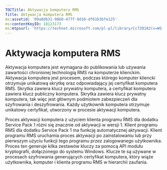 ```yaml
---
TOCTitle: Aktywacja komputera RMS
Title: Aktywacja komputera RMS
ms:assetid: '09a0d631-9860-477f-9d10-df61b3bfe125'
ms:contentKeyID: 18123173
ms:mtpsurl: 'https://technet.microsoft.com/pl-pl/library/Cc720182(v=WS.10)'
---
```


Aktywacja komputera RMS
=======================

Aktywacja komputera jest wymagana do publikowania lub używania zawartości chronionej technologią RMS na komputerze klienckim. Aktywacja komputera jest procesem, podczas którego komputer kliencki otrzymuje unikatową skrytkę oraz odpowiadający jej certyfikat komputera RMS. Skrytka zawiera klucz prywatny komputera, a certyfikat komputera zawiera klucz publiczny komputera. Skrytka zawiera klucz prywatny komputera, tak więc jest głównym podmiotem zabezpieczeń dla szyfrowania i deszyfrowania. Każdy użytkownik komputera otrzymuje unikatowy certyfikat, utworzony w procesie aktywacji komputera.

Proces aktywacji komputera z użyciem klienta programu RMS dla dodatku Service Pack 1 różni się znacznie od aktywacji w wersji 1. Klient programu RMS dla dodatku Service Pack 1 ma funkcję automatycznej aktywacji. Klient programu RMS uruchamia proces aktywacji po zainstalowaniu lub przy pierwszym użyciu funkcji tego programu przez zalogowanego użytkownika. Proces ten generuje kilka zestawów kluczy za pomocą API modułu kryptografii, dołączonego do systemu Windows. Klucze te są używane w procesach szyfrowania generujących certyfikat komputera, który wiąże użytkownika, komputer i klienta programu RMS w hierarchii zaufania.
